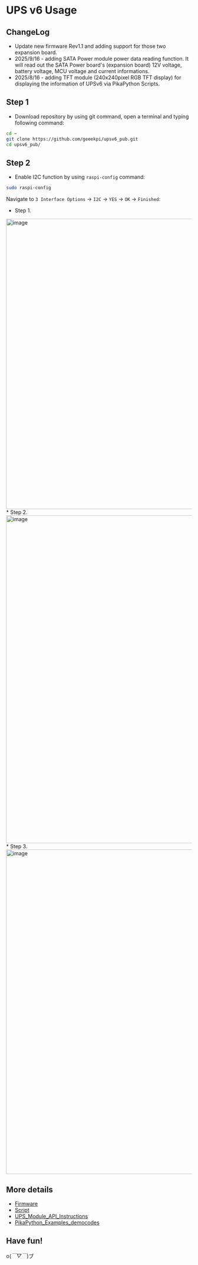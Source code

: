 # UPS v6 Usage 

## ChangeLog

* Update new firmware Rev1.1 and adding support for those two expansion board. 
* 2025/9/16 - adding SATA Power module power data reading function. It will read out the SATA Power board's (expansion board) 12V voltage, battery voltage, MCU voltage and current informations.
* 2025/8/16 - adding TFT module (240x240pixel RGB TFT display) for displaying the information of UPSv6 via PikaPython Scripts.

## Step 1
* Download repository by using git command, open a terminal and typing following command:
```bash
cd ~
git clone https://github.com/geeekpi/upsv6_pub.git
cd upsv6_pub/
```

## Step 2
* Enable I2C function by using `raspi-config` command:
```bash
sudo raspi-config
```
Navigate to `3 Interface Options` -> `I2C` -> `YES` -> `OK` -> `Finished`: 
* Step 1.
<img width="1816" height="788" alt="image" src="https://github.com/user-attachments/assets/5db1e02f-86eb-4d7e-b16c-337b60073677" />
* Step 2.
<img width="1835" height="890" alt="image" src="https://github.com/user-attachments/assets/cb77999c-fbf4-49e9-8d5e-10621ea1af0f" />
* Step 3.
<img width="1822" height="881" alt="image" src="https://github.com/user-attachments/assets/d20aa7da-c6e1-477d-a514-247abcd43cbf" />

## More details 
* [Firmware](./firmware/README.md)
* [Script](./scirpt/README.md)
* [UPS_Module_API_Instructions](./script/UPS_Module_API_Instructions.md)
* [PikaPython_Examples_democodes](./script/pikaPython_examples/README.md)
## Have fun!
o(*￣▽￣*)ブ 
